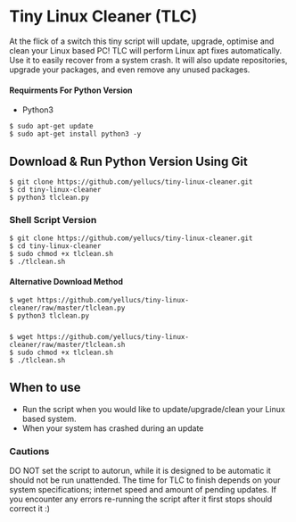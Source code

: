 # Tiny Linux Cleaner (TLC)
 At the flick of a switch this tiny script will update, upgrade, optimise and clean your Linux based PC!
 TLC will perform Linux apt fixes automatically. Use it to easily recover from a system crash.
 It will also update repositories, upgrade your packages, and even remove any unused packages. 
 
#### Requirments For Python Version
   * Python3
```
$ sudo apt-get update
$ sudo apt-get install python3 -y
```

## Download & Run Python Version Using Git

```
$ git clone https://github.com/yellucs/tiny-linux-cleaner.git
$ cd tiny-linux-cleaner
$ python3 tlclean.py 
```
### Shell Script Version 
```
$ git clone https://github.com/yellucs/tiny-linux-cleaner.git
$ cd tiny-linux-cleaner
$ sudo chmod +x tlclean.sh
$ ./tlclean.sh
```

#### Alternative Download Method

```
$ wget https://github.com/yellucs/tiny-linux-cleaner/raw/master/tlclean.py
$ python3 tlclean.py 
```
#####
```
$ wget https://github.com/yellucs/tiny-linux-cleaner/raw/master/tlclean.sh
$ sudo chmod +x tlclean.sh
$ ./tlclean.sh
```
## When to use
   * Run the script when you would like to update/upgrade/clean your Linux based system. 
   * When your system has crashed during an update

### Cautions
DO NOT set the script to autorun, while it is designed to be automatic it should not be run unattended. The time for TLC to finish depends on your system specifications; internet speed and amount of pending updates. If you encounter any errors re-running the script after it first stops should correct it :)
